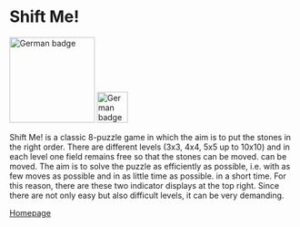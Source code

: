# Shift Me!

<a href='https://www.microsoft.com/de-de/p/shift-me/9nl75fzbp8x9?activetab=pivot:overviewtab'><img src='https://developer.microsoft.com/store/badges/images/English_get-it-from-MS.png' alt='German badge' width="150" /></a>
<a href="https://play.google.com/store/apps/details?id=code.a.software.shiftme"><img src='https://shiftme.ca-soft.net/images/google-play-badge-resized-en.png' alt='German badge' height="54"/></a>

Shift Me! is a classic 8-puzzle game in which the aim is to put the stones in the right order.
There are different levels (3x3, 4x4, 5x5 up to 10x10) and in each level one field remains free so that the stones can be moved.
can be moved. The aim is to solve the puzzle as efficiently as possible, i.e. with as few moves as possible and in as little time as possible.
in a short time. For this reason, there are these two indicator displays at the top right. Since there are not only easy but also
difficult levels, it can be very demanding.

[Homepage](https://shiftme.ca-soft.net/page/home)
